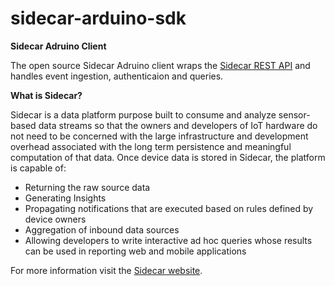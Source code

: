 # sidecar-arduino-sdk

<b>Sidecar Adruino Client </b>

The open source Sidecar Adruino client wraps the <a href="https://api.sidecar.io/docs">Sidecar REST API</a> and handles event ingestion, authenticaion and queries. 

<b>What is Sidecar?</b>

Sidecar is a data platform purpose built to consume and analyze sensor-based data streams so that the owners and developers of IoT hardware do not need to be concerned with the large infrastructure and development overhead associated with the long term persistence and meaningful computation of that data.  Once device data is stored in Sidecar, the platform is capable of:

<ul>
<li>Returning the raw source data
<li>Generating Insights 
<li>Propagating notifications that are executed based on rules defined by device owners
<li>Aggregation of inbound data sources
<li>Allowing developers to write interactive ad hoc queries whose results can be used in reporting web and mobile applications
</ul>

For more information visit the <a href="http://www.sidecar.io">Sidecar website</a>.
